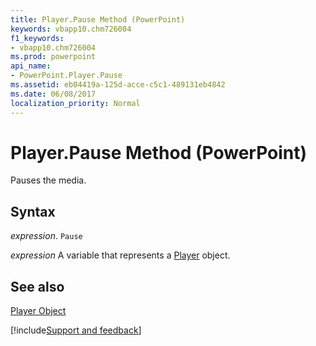 ```yaml
---
title: Player.Pause Method (PowerPoint)
keywords: vbapp10.chm726004
f1_keywords:
- vbapp10.chm726004
ms.prod: powerpoint
api_name:
- PowerPoint.Player.Pause
ms.assetid: eb04419a-125d-acce-c5c1-489131eb4842
ms.date: 06/08/2017
localization_priority: Normal
---
```



# Player.Pause Method (PowerPoint)

Pauses the media.


## Syntax

 _expression_. `Pause`

 _expression_ A variable that represents a [Player](./PowerPoint.Player.md) object.


## See also


[Player Object](PowerPoint.Player.md)

[!include[Support and feedback](~/includes/feedback-boilerplate.md)]